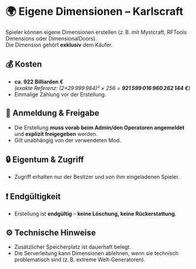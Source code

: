 # 🌍 Eigene Dimensionen – Karlscraft

Spieler können eigene Dimensionen erstellen (z. B. mit Mystcraft, RFTools Dimensions oder DimensionalDoors).  
Die Dimension gehört **exklusiv** dem Käufer.

## 💰 Kosten
- **ca. 922 Billiarden €**  
  *(exakte Referenz: (2×29 999 984)² × 256 = **921 599 016 960 262 144 €**)*  
- Einmalige Zahlung vor der Erstellung.

## 📝 Anmeldung & Freigabe
- Die Erstellung **muss vorab beim Admin/den Operatoren angemeldet** und **explizit freigegeben** werden.  
- Gilt unabhängig von der verwendeten Mod.

## 🔒 Eigentum & Zugriff
- Zugriff erhalten nur der Besitzer und von ihm eingeladenen Spieler.

## ❗ Endgültigkeit
- Erstellung ist **endgültig** – **keine Löschung, keine Rückerstattung**.

## ⚙️ Technische Hinweise
- Zusätzlicher Speicherplatz ist dauerhaft belegt.
- Die Serverleitung kann Dimensionen ablehnen, wenn sie technisch problematisch sind (z. B. extreme Welt-Generatoren).